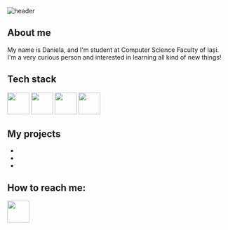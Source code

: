 ![header](https://capsule-render.vercel.app/api?type=waving&color=0:FDC830,100:F37335&fontColor=F7E6CA&height=300&section=header&text=Hi%20there!&fontSize=90&reversal=true&animation=fadeIn)



## About me
My name is Daniela, and I'm student at Computer Science Faculty of Iași. I'm a very curious person and interested in learning all kind of new things!

## Tech stack
  <img height="50" src="https://github.com/user-attachments/assets/6d986584-7cca-47bd-8730-76ecd0151621"/>
  <img height="50" src="https://github.com/user-attachments/assets/d2bf2f1b-5cfb-4d85-a867-7e2544b2c75d"/>
  <img height="50" src="https://github.com/user-attachments/assets/577c1fd5-9e6c-4afd-af86-9146a9359bf5"/>
  <img height="50" src="https://github.com/user-attachments/assets/9c5db208-254e-44ad-81f6-1d8611533071"/>




## My projects
-
-
-

## How to reach me:
<a href="https://www.linkedin.com/in/daniela-du%C8%9Bescu-372900247/">
  <img height="50" src="https://github.com/user-attachments/assets/1b4c3e10-129b-463f-bbed-6885872b4508"/>
</a>

<!--

pagina asta a fost facuta in mare parte cu resurse de aici(headerul mai ales) https://github.com/kyechan99/capsule-render?tab=readme-ov-file#rounded

<a href="">
  <img height="50" src=""/>
</a>

![github](https://img.shields.io/badge/GitHub-000000?style=for-the-badge&logo=GitHub&logoColor=white) -- cum sa faci o casuta draguta
alte culori pt gradient interesant: #005AA7 si #FFFDE4 -- de la albastru la bej



**danieladuti/danieladuti** is a ✨ _special_ ✨ repository because its `README.md` (this file) appears on your GitHub profile.



Here are some ideas to get you started:

- 🔭 I’m currently working on ... lalala
- 🌱 I’m currently learning ...
- 👯 I’m looking to collaborate on ...
- 🤔 I’m looking for help with ...
- 💬 Ask me about ...
- 📫 How to reach me: ...
- 😄 Pronouns: ...
- ⚡ Fun fact: ...
-->
